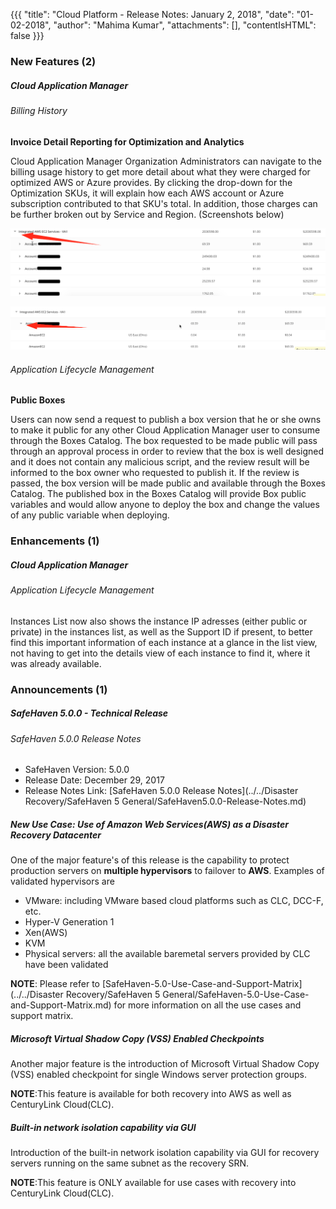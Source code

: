 {{{
"title": "Cloud Platform - Release Notes: January 2, 2018",
"date": "01-02-2018",
"author": "Mahima Kumar",
"attachments": [],
"contentIsHTML": false
}}}

### New Features (2)

##### Cloud Application Manager

###### Billing History

__Invoice Detail Reporting for Optimization and Analytics__

Cloud Application Manager Organization Administrators can navigate to the billing usage history to get more detail about what they were charged for optimized AWS or Azure provides. By clicking the drop-down for the Optimization SKUs, it will explain how each AWS account or Azure subscription contributed to that SKU's total. In addition, those charges can be further broken out by Service and Region. (Screenshots below)

![Image1](../../images/cloud-application-manager/CAM_COA_DetailedBilling_2.png)

![Image2](../../images/cloud-application-manager/CAM_COA_DetailedBilling_3.png)

###### Application Lifecycle Management

__Public Boxes__

Users can now send a request to publish a box version that he or she owns to make it public for any other Cloud Application Manager user to consume through the Boxes Catalog. The box requested to be made public will pass through an approval process in order to review that the box is well designed and it does not contain any malicious script, and the review result will be informed to the box owner who requested to publish it. If the review is passed, the box version will be made public and available through the Boxes Catalog. The published box in the Boxes Catalog will provide Box public variables and would allow anyone to deploy the box and change the values of any public variable when deploying.

### Enhancements (1)

##### Cloud Application Manager

###### Application Lifecycle Management

Instances List now also shows the instance IP adresses (either public or private) in the instances list, as well as the Support ID if present, to better find this important information of each instance at a glance in the list view, not having to get into the details view of each instance to find it, where it was already available.

### Announcements (1)

##### SafeHaven 5.0.0 - Technical Release

###### SafeHaven 5.0.0 Release Notes

- SafeHaven Version: 5.0.0
- Release Date: December 29, 2017
- Release Notes Link: [SafeHaven 5.0.0 Release Notes](../../Disaster Recovery/SafeHaven 5 General/SafeHaven5.0.0-Release-Notes.md)

##### New Use Case: Use of Amazon Web Services(AWS) as a Disaster Recovery Datacenter

One of the major feature's of this release is the capability to protect production servers on **multiple hypervisors** to failover to **AWS**. Examples of validated hypervisors are

* VMware: including VMware based cloud platforms such as CLC, DCC-F, etc.
* Hyper-V Generation 1
* Xen(AWS)
* KVM
* Physical servers: all the available baremetal servers provided by CLC have been validated

**NOTE**: Please refer to [SafeHaven-5.0-Use-Case-and-Support-Matrix](../../Disaster Recovery/SafeHaven 5 General/SafeHaven-5.0-Use-Case-and-Support-Matrix.md) for more information on all the use cases and support matrix.

##### Microsoft Virtual Shadow Copy (VSS) Enabled Checkpoints

Another major feature is the introduction of Microsoft Virtual Shadow Copy (VSS) enabled checkpoint for single Windows server protection groups.

**NOTE**:This feature is available for both recovery into AWS as well as CenturyLink Cloud(CLC).

##### Built-in network isolation capability via GUI

Introduction of the built-in network isolation capability via GUI for recovery servers running on the same subnet as the recovery SRN.

**NOTE**:This feature is ONLY available for use cases with recovery into CenturyLink Cloud(CLC).
